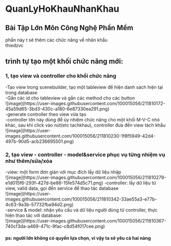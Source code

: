 # QuanLyHoKhauNhanKhau
<h2>Bài Tập Lớn Môn Công Nghệ Phần Mềm</h2>
phần này t sẽ thêm các chức năng về nhân khẩu</br>
thiedzvc
<h2>trình tự tạo một khối chức năng mới:</h2>
<h3>1, tạo view và controller cho khối chức năng</h3>
-Tạo view trong scenebuilder, tạo một tableview để hiện danh sách hiện tại trong database</br>
-Gắn các id cho tableview và gắn các method cho các button</br>
![image](https://user-images.githubusercontent.com/100015056/211810172-45a59d65-3bd3-430c-a180-6e87330ea291.png)</br>
-generate controller theo view vừa tạo</br>
-controller lớn này dùng để ủy nhiệm chức năng cho một khối M-V-C nhỏ khác, sau khi click vào nút(etc tachkhau), controller đưa đến view tách khẩu</br>
![image](https://user-images.githubusercontent.com/100015056/211810230-1f8f5949-42d4-497b-90d5-acb236695501.png)</br>
<h3>2, tạo view - controller - model&service phục vụ từng nhiệm vụ như thêm/sửa/xóa</h3>
-view: một form đơn giản với mục đích lấy dữ liệu nhập </br>
![image](https://user-images.githubusercontent.com/100015056/211810279-e1d015f6-293f-427d-be86-15fe574d5c71.png)
-controller: lấy dữ liệu từ view, valid data, gọi đến service để thao tác database</br>
![image](https://user-images.githubusercontent.com/100015056/211810342-33ae55a3-e77b-4c63-9a3b-57732fba94d2.png)</br>
-service & model: nhận yêu cầu và dữ liệu người dùng từ controller, thực hiện thao tác với database:</br>
![image](https://user-images.githubusercontent.com/100015056/211810367-740cf3da-a469-471c-9fac-c8d54f017cee.png)</br>
<h4>ps: người lớn không có quyền lựa chọn, vì vậy ta sẽ yêu cả hai nàng</h4>
